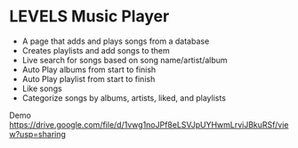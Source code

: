# LEVELS Music Player

* A page that adds and plays songs from a database
* Creates playlists and add songs to them
* Live search for songs based on song name/artist/album
* Auto Play albums from start to finish
* Auto Play playlist from start to finish
* Like songs
* Categorize songs by albums, artists, liked, and playlists


Demo
https://drive.google.com/file/d/1vwg1noJPf8eLSVJpUYHwmLrviJBkuRSf/view?usp=sharing


